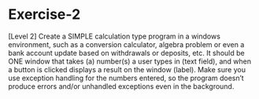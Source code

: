 # Exercise-2
 [Level 2] Create a SIMPLE calculation type program in a windows environment, such as a conversion calculator, algebra problem or even a bank account update based on withdrawals or deposits, etc. It should be ONE window that takes (a) number(s) a user types in (text field), and when a button is clicked displays a result on the window (label). Make sure you use exception handling for the numbers entered, so the program doesn’t produce errors and/or unhandled exceptions even in the background.
